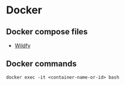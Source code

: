 # Docker

## Docker compose files
 - [Wildfy](docker/wildfly/docker-compose.yml)


## Docker commands

```
docker exec -it <container-name-or-id> bash
```
